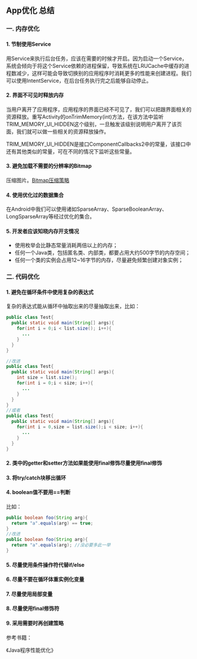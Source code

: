 ## App优化 总结

### 一. 内存优化

#### 1. 节制使用Service

用Service来执行后台任务，应该在需要的时候才开启。因为启动一个Service，系统会倾向于将这个Service依赖的进程保留，导致系统在LRUCache中缓存的进程数减少，这样可能会导致切换别的应用程序时消耗更多的性能来创建进程。我们可以使用IntentService，在后台任务执行完之后能够自动停止。

#### 2. 界面不可见时释放内存

当用户离开了应用程序，应用程序的界面已经不可见了，我们可以把跟界面相关的资源释放。重写Activity的onTrimMemory(int)方法，在该方法中监听TRIM_MEMORY_UI_HIDDEN这个级别，一旦触发该级别说明用户离开了该页面，我们就可以做一些相关的资源释放操作。

TRIM_MEMORY_UI_HIDDEN是接口ComponentCallbacks2中的常量，该接口中还有其他类似的常量，可在不同的情况下监听这些常量。

#### 3. 避免加载不需要的分辨率的Bitmap

压缩图片。[Bitmap压缩策略](http://sunny8519.top/2018/03/31/Bitmap%E5%8E%8B%E7%BC%A9%E7%AD%96%E7%95%A5/)

#### 4. 使用优化过的数据集合

在Android中我们可以使用诸如SparseArray、SparseBooleanArray、LongSparseArray等经过优化的集合。

#### 5. 开发者应该知晓内存开支情况

- 使用枚举会比静态常量消耗两倍以上的内存；
- 任何一个Java类，包括匿名类、内部类，都要占用大约500字节的内存空间；
- 任何一个类的实例会占用12~16字节的内存，尽量避免频繁创建对象实例；

### 二. 代码优化

#### 1. 避免在循环条件中使用复杂的表达式

复杂的表达式能从循环中抽取出来的尽量抽取出来，比如：

```java
public class Test{
  public static void main(String[] args){
    for(int i = 0;i < list.size(); i++){
      ...
    }
  }
}

//改进
public class Test{
  public static void main(String[] args){
    int size = list.size();
    for(int i = 0;i < size; i++){
      ...
    }
  }
}
//或者
public class Test{
  public static void main(String[] args){
    for(int i = 0,size = list.size();i < size; i++){
      ...
    }
  }
}
```

#### 2. 类中的getter和setter方法如果能使用final修饰尽量使用final修饰

#### 3. 将try/catch块移出循环

#### 4. boolean值不要用==判断

比如：

```java
public boolean foo(String arg){
  return "a".equals(arg) == true;
}
//改进
public boolean foo(String arg){
  return "a".equals(arg); //没必要多此一举
}
```

#### 5. 尽量使用条件操作符代替if/else

#### 6. 尽量不要在循环体重实例化变量

#### 7. 尽量使用局部变量

#### 8. 尽量使用final修饰符

#### 9. 采用需要时再创建策略

参考书籍：

《Java程序性能优化》